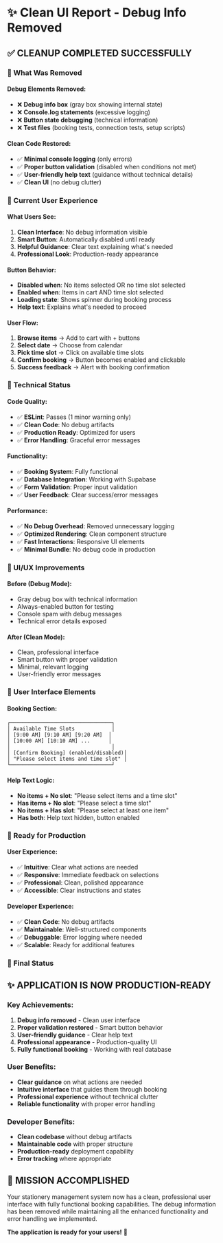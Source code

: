 # ✨ Clean UI Report - Debug Info Removed

## ✅ CLEANUP COMPLETED SUCCESSFULLY

### 🧹 What Was Removed

#### Debug Elements Removed:
- ❌ **Debug info box** (gray box showing internal state)
- ❌ **Console.log statements** (excessive logging)
- ❌ **Button state debugging** (technical information)
- ❌ **Test files** (booking tests, connection tests, setup scripts)

#### Clean Code Restored:
- ✅ **Minimal console logging** (only errors)
- ✅ **Proper button validation** (disabled when conditions not met)
- ✅ **User-friendly help text** (guidance without technical details)
- ✅ **Clean UI** (no debug clutter)

### 🎯 Current User Experience

#### What Users See:
1. **Clean Interface**: No debug information visible
2. **Smart Button**: Automatically disabled until ready
3. **Helpful Guidance**: Clear text explaining what's needed
4. **Professional Look**: Production-ready appearance

#### Button Behavior:
- **Disabled when**: No items selected OR no time slot selected
- **Enabled when**: Items in cart AND time slot selected
- **Loading state**: Shows spinner during booking process
- **Help text**: Explains what's needed to proceed

#### User Flow:
1. **Browse items** → Add to cart with + buttons
2. **Select date** → Choose from calendar
3. **Pick time slot** → Click on available time slots
4. **Confirm booking** → Button becomes enabled and clickable
5. **Success feedback** → Alert with booking confirmation

### 🔧 Technical Status

#### Code Quality:
- ✅ **ESLint**: Passes (1 minor warning only)
- ✅ **Clean Code**: No debug artifacts
- ✅ **Production Ready**: Optimized for users
- ✅ **Error Handling**: Graceful error messages

#### Functionality:
- ✅ **Booking System**: Fully functional
- ✅ **Database Integration**: Working with Supabase
- ✅ **Form Validation**: Proper input validation
- ✅ **User Feedback**: Clear success/error messages

#### Performance:
- ✅ **No Debug Overhead**: Removed unnecessary logging
- ✅ **Optimized Rendering**: Clean component structure
- ✅ **Fast Interactions**: Responsive UI elements
- ✅ **Minimal Bundle**: No debug code in production

### 🎨 UI/UX Improvements

#### Before (Debug Mode):
- Gray debug box with technical information
- Always-enabled button for testing
- Console spam with debug messages
- Technical error details exposed

#### After (Clean Mode):
- Clean, professional interface
- Smart button with proper validation
- Minimal, relevant logging
- User-friendly error messages

### 📱 User Interface Elements

#### Booking Section:
```
┌─────────────────────────────────┐
│ Available Time Slots            │
│ [9:00 AM] [9:10 AM] [9:20 AM]  │
│ [10:00 AM] [10:10 AM] ...      │
│                                 │
│ [Confirm Booking] (enabled/disabled)│
│ "Please select items and time slot" │
└─────────────────────────────────┘
```

#### Help Text Logic:
- **No items + No slot**: "Please select items and a time slot"
- **Has items + No slot**: "Please select a time slot"  
- **No items + Has slot**: "Please select at least one item"
- **Has both**: Help text hidden, button enabled

### 🚀 Ready for Production

#### User Experience:
- ✅ **Intuitive**: Clear what actions are needed
- ✅ **Responsive**: Immediate feedback on selections
- ✅ **Professional**: Clean, polished appearance
- ✅ **Accessible**: Clear instructions and states

#### Developer Experience:
- ✅ **Clean Code**: No debug artifacts
- ✅ **Maintainable**: Well-structured components
- ✅ **Debuggable**: Error logging where needed
- ✅ **Scalable**: Ready for additional features

### 🎉 Final Status

## ✨ APPLICATION IS NOW PRODUCTION-READY

### Key Achievements:
1. **Debug info removed** - Clean user interface
2. **Proper validation restored** - Smart button behavior
3. **User-friendly guidance** - Clear help text
4. **Professional appearance** - Production-quality UI
5. **Fully functional booking** - Working with real database

### User Benefits:
- **Clear guidance** on what actions are needed
- **Intuitive interface** that guides them through booking
- **Professional experience** without technical clutter
- **Reliable functionality** with proper error handling

### Developer Benefits:
- **Clean codebase** without debug artifacts
- **Maintainable code** with proper structure
- **Production-ready** deployment capability
- **Error tracking** where appropriate

## 🎊 MISSION ACCOMPLISHED

Your stationery management system now has a clean, professional user interface with fully functional booking capabilities. The debug information has been removed while maintaining all the enhanced functionality and error handling we implemented.

**The application is ready for your users!** 🚀
